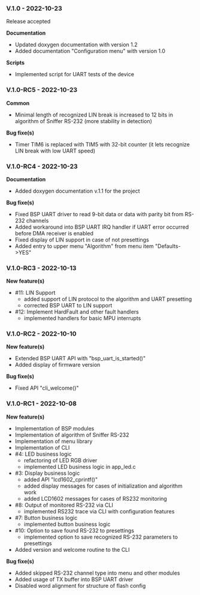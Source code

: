 ### V.1.0 - 2022-10-23

Release accepted

**Documentation**
+ Updated doxygen documentation with version 1.2
+ Added documentation "Configuration menu" with version 1.0

**Scripts**
+ Implemented script for UART tests of the device

### V.1.0-RC5 - 2022-10-23

**Common**
+ Minimal length of recognized LIN break is increased to 12 bits in algorithm of Sniffer RS-232 (more stability in detection)

**Bug fixe(s)**
+ Timer TIM6 is replaced with TIM5 with 32-bit counter (it lets recognize LIN break with low UART speed)

### V.1.0-RC4 - 2022-10-23

**Documentation**
+ Added doxygen documentation v.1.1 for the project

**Bug fixe(s)**
+ Fixed BSP UART driver to read 9-bit data or data with parity bit from RS-232 channels
+ Added workaround into BSP UART IRQ handler if UART error occurred before DMA receiver is enabled
+ Fixed display of LIN support in case of not presettings
+ Added entry to upper menu "Algorithm" from menu item "Defaults->YES"

### V.1.0-RC3 - 2022-10-13

**New feature(s)**
+ #11: LIN Support
  - added support of LIN protocol to the algorithm and UART presetting
  - corrected BSP UART to LIN support
+ #12: Implement HardFault and other fault handlers
  - implemented handlers for basic MPU interrupts

### V.1.0-RC2 - 2022-10-10

**New feature(s)**
+ Extended BSP UART API with "bsp_uart_is_started()"
+ Added display of firmware version

**Bug fixe(s)**
+ Fixed API "cli_welcome()"

### V.1.0-RC1 - 2022-10-08

**New feature(s)**
+ Implementation of BSP modules
+ Implementation of algorithm of Sniffer RS-232
+ Implementation of menu library
+ Implementation of CLI
+ #4: LED business logic
  - refactoring of LED RGB driver
  - implemented LED business logic in app_led.c
+ #3: Display business logic
  - added API "lcd1602_cprintf()"
  - added display messages for cases of initialization and algorithm work
  - added LCD1602 messages for cases of RS232 monitoring
+ #8: Output of monitored RS-232 via CLI
  - implemented RS232 trace via CLI with configuration features
+ #7: Button business logic
  - implemented button business logic
+ #10: Option to save found RS-232 to presettings
  - implemented option to save recognized RS-232 parameters to presettings
+ Added version and welcome routine to the CLI

**Bug fixe(s)**
+ Added skipped RS-232 channel type into menu and other modules
+ Added usage of TX buffer into BSP UART driver
+ Disabled word alignment for structure of flash config